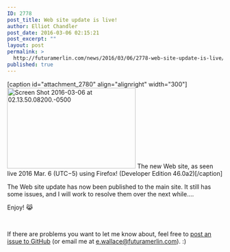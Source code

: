 ```yaml
---
ID: 2778
post_title: Web site update is live!
author: Elliot Chandler
post_date: 2016-03-06 02:15:21
post_excerpt: ""
layout: post
permalink: >
  http://futuramerlin.com/news/2016/03/06/2778-web-site-update-is-live/
published: true
---
```

[caption id="attachment_2780" align="alignright" width="300"]<a href="http://futuramerlin.com/c/wp-content/uploads/2016/03/Screen-Shot-2016-03-06-at-02.13.50.08200.-0500.png" rel="attachment wp-att-2780"><img class="wp-image-2780 size-medium" src="http://futuramerlin.com/c/wp-content/uploads/2016/03/Screen-Shot-2016-03-06-at-02.13.50.08200.-0500-300x188.png" alt="Screen Shot 2016-03-06 at 02.13.50.08200.-0500" width="300" height="188" /></a> The new Web site, as seen live 2016 Mar. 6 (UTC−5) using Firefox! (Developer Edition 46.0a2)[/caption]

The Web site update has now been published to the main site. It still has some issues, and I will work to resolve them over the next while….

Enjoy! 😹

&nbsp;

If there are problems you want to let me know about, feel free to <a href="https://github.com/ethus3h/ember/issues/new" target="_blank">post an issue to GitHub</a> (or email me at <a href="mailto:e.wallace@futuramerlin.com" target="_blank">e.wallace@futuramerlin.com</a>). :)